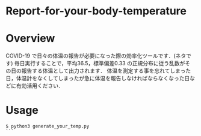 # Report-for-your-body-temperature

# Overview
COVID-19 で日々の体温の報告が必要になった際の効率化ツールです．(ネタです)
毎日実行することで，平均36.5，標準偏差0.33 の正規分布に従う乱数がその日の報告する体温として出力されます．
体温を測定する事を忘れてしまった日，体温計をなくしてしまったが急に体温を報告しなければならなくなった日などに有効活用ください．

# Usage

````
$ python3 generate_your_temp.py
```
